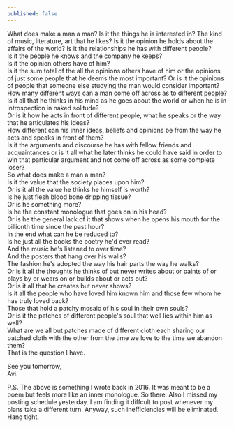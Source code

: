 ```yaml
---
published: false
---
```

What does make a man a man? Is it the things he is interested in? The kind of music, literature, art that he likes? Is it the opinion he holds about the affairs of the world? Is it the relationships he has with different people?  
Is it the people he knows and the company he keeps?  
Is it the opinion others have of him?  
Is it the sum total of the all the opinions others have of him or the opinions of just some people that he deems the most important? Or is it the opinions of people that someone else studying the man would consider important?  
How many different ways can a man come off across as to different people?  
Is it all that he thinks in his mind as he goes about the world or when he is in introspection in naked solitude?  
Or is it how he acts in front of different people, what he speaks or the way that he articulates his ideas?  
How different can his inner ideas, beliefs and opinions be from the way he acts and speaks in front of them?  
Is it the arguments and discourse he has with fellow friends and acquaintances or is it all what he later thinks he could have said in order to win that particular argument and not come off across as some complete loser?  
So what does make a man a man?  
Is it the value that the society places upon him?  
Or is it all the value he thinks he himself is worth?  
Is he just flesh blood bone dripping tissue?  
Or is he something more?  
Is he the constant monologue that goes on in his head?   
Or is he the general lack of it that shows when he opens his mouth for the billionth time since the past hour?  
In the end what can he be reduced to?  
Is he just all the books the poetry he'd ever read?  
And the music he's listened to over time?  
And the posters that hang over his walls?  
The fashion he's adopted the way his hair parts the way he walks?  
Or is it all the thoughts he thinks of but never writes about or paints of or plays by or wears on or builds about or acts out?  
Or is it all that he creates but never shows?  
Is it all the people who have loved him known him and those few whom he has truly loved back?  
Those that hold a patchy mosaic of his soul in their own souls?  
Or is it the patches of different people's soul that well lies within him as well?  
What are we all but patches made of different cloth each sharing our patched cloth with the other from the time we love to the time we abandon them?  
That is the question I have.    

See you tomorrow,  
Avi.

P.S. The above is something I wrote back in 2016. It was meant to be a poem but feels more like an inner monologue. So there. Also I missed my posting schedule yesterday. I am finding it diffcult to post whenever my plans take a different turn. Anyway, such inefficiencies will be eliminated. Hang tight. 
